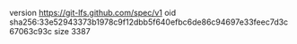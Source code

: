 version https://git-lfs.github.com/spec/v1
oid sha256:33e52943373b1978c9f12dbb5f640efbc6de86c94697e33feec7d3c67063c93c
size 3387
